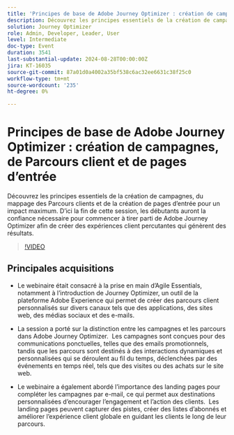 ```yaml
---
title: 'Principes de base de Adobe Journey Optimizer : création de campagnes, de Parcours client et de pages d’entrée'
description: Découvrez les principes essentiels de la création de campagnes, du mappage des Parcours clients et de la création de pages d’entrée pour un impact maximum. D’ici la fin de cette session, les débutants auront la confiance nécessaire pour commencer à tirer parti de Adobe Journey Optimizer afin de créer des expériences client percutantes qui génèrent des résultats.
solution: Journey Optimizer
role: Admin, Developer, Leader, User
level: Intermediate
doc-type: Event
duration: 3541
last-substantial-update: 2024-08-28T00:00:00Z
jira: KT-16035
source-git-commit: 87a01d0a4002a35bf538c6ac32ee6631c38f25c0
workflow-type: tm+mt
source-wordcount: '235'
ht-degree: 0%

---
```



# Principes de base de Adobe Journey Optimizer : création de campagnes, de Parcours client et de pages d’entrée

Découvrez les principes essentiels de la création de campagnes, du mappage des Parcours clients et de la création de pages d’entrée pour un impact maximum. D’ici la fin de cette session, les débutants auront la confiance nécessaire pour commencer à tirer parti de Adobe Journey Optimizer afin de créer des expériences client percutantes qui génèrent des résultats.

>[!VIDEO](https://video.tv.adobe.com/v/3433000/?learn=on)

## Principales acquisitions

* Le webinaire était consacré à la prise en main d’Agile Essentials, notamment à l’introduction de Journey Optimizer, un outil de la plateforme Adobe Experience qui permet de créer des parcours client personnalisés sur divers canaux tels que des applications, des sites web, des médias sociaux et des e-mails. &#x200B;

* La session a porté sur la distinction entre les campagnes et les parcours dans Adobe Journey Optimizer. &#x200B; Les campagnes sont conçues pour des communications ponctuelles, telles que des emails promotionnels, tandis que les parcours sont destinés à des interactions dynamiques et personnalisées qui se déroulent au fil du temps, déclenchées par des événements en temps réel, tels que des visites ou des achats sur le site web. &#x200B;

* Le webinaire a également abordé l’importance des landing pages pour compléter les campagnes par e-mail, ce qui permet aux destinations personnalisées d’encourager l’engagement et l’action des clients. &#x200B; Les landing pages peuvent capturer des pistes, créer des listes d’abonnés et améliorer l’expérience client globale en guidant les clients le long de leur parcours. &#x200B;

